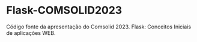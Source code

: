 # Flask-COMSOLID2023
Código fonte da apresentação do Comsolid 2023. Flask: Conceitos Iniciais de aplicações WEB.
